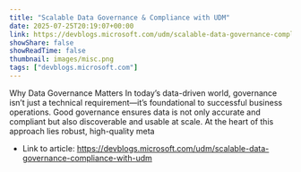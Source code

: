 ```yaml
---
title: "Scalable Data Governance & Compliance with UDM"
date: 2025-07-25T20:19:07+00:00
link: https://devblogs.microsoft.com/udm/scalable-data-governance-compliance-with-udm
showShare: false
showReadTime: false
thumbnail: images/misc.png
tags: ["devblogs.microsoft.com"]
---
```

Why Data Governance Matters In today’s data-driven world, governance isn’t just a technical requirement—it’s foundational to successful business operations. Good governance ensures data is not only accurate and compliant but also discoverable and usable at scale. At the heart of this approach lies robust, high-quality meta

- Link to article: https://devblogs.microsoft.com/udm/scalable-data-governance-compliance-with-udm